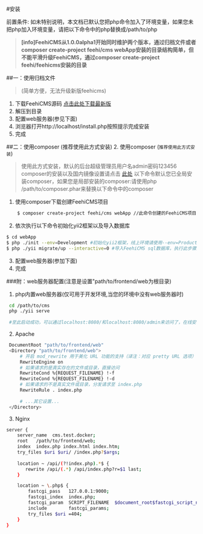 #安装

前置条件: 如未特别说明，本文档已默认您把php命令加入了环境变量，如果您未把php加入环境变量，请把以下命令中的php替换成/path/to/php

>**[info]FeehiCMS从1.0.0alpha1开始同时维护两个版本，通过归档文件或者composer create-project feehi/cms webApp安装的目录结构简单，但不能平滑升级FeehiCMS，通过composer create-project feehi/feehicms安装的目录**


##一：使用归档文件
>(简单方便，无法升级新版feehicms)

1. 下载FeehiCMS源码 [点击此处下载最新版](http://resource-1251086492.cossh.myqcloud.com/Feehi_CMS.zip)
2. 解压到目录 
3. 配置web服务器(参见下面)
4. 浏览器打开http://localhost/install.php按照提示完成安装
5. 完成
    


##二：使用composer (推荐使用此方式安装)
2. 使用composer (`推荐使用此方式安装`)
>使用此方式安装，默认的后台超级管理员用户名admin密码123456
 composer的安装以及国内镜像设置请点击 [此处](http://www.phpcomposer.com/)
 以下命令默认您已全局安装composer，如果您是局部安装的composer:请使用php /path/to/composer.phar来替换以下命令中的composer
1. 使用composer下载创建FeehiCMS项目

```bash
    $ composer create-project feehi/cms webApp //此命令创建的FeehiCMS项目不能平滑升级新版本(目录结构简单,目前主力维护版本)
```

2. 依次执行以下命令初始化yii2框架以及导入数据库
 ```bash
 $ cd webApp
 $ php ./init --env=Development #初始化yii2框架，线上环境请使用--env=Production
 $ php ./yii migrate/up --interactive=0 #导入FeehiCMS sql数据库，执行此步骤之前请先到common/config/main-local.php修改成正确的数据库配置
 ```
3. 配置web服务器(参加下面)
4. 完成

 
###附：web服务器配置(注意是设置"path/to/frontend/web为根目录)
 
 1. php内置web服务器(仅可用于开发环境,当您的环境中没有web服务器时)
 ```bash
  cd /path/to/cms
  php ./yii serve  
  
  #至此启动成功，可以通过localhost:8080/和localhost:8080/admin来访问了，在线安装即访问localhost:8080/install.php
 ```
 
 2. Apache
 ```bash
  DocumentRoot "path/to/frontend/web"
  <Directory "path/to/frontend/web">
      # 开启 mod_rewrite 用于美化 URL 功能的支持（译注：对应 pretty URL 选项）
      RewriteEngine on
      # 如果请求的是真实存在的文件或目录，直接访问
      RewriteCond %{REQUEST_FILENAME} !-f
      RewriteCond %{REQUEST_FILENAME} !-d
      # 如果请求的不是真实文件或目录，分发请求至 index.php
      RewriteRule . index.php
  
      # ...其它设置...
  </Directory>
  ```
  
 3. Nginx
 ```bash
 server {
     server_name  cms.test.docker;
     root   /path/to/frontend/web;
     index  index.php index.html index.htm;
     try_files $uri $uri/ /index.php?$args;
     
     location ~ /api/(?!index.php).*$ {
        rewrite /api/(.*) /api/index.php?r=$1 last;
     }
 
     location ~ \.php$ {
         fastcgi_pass   127.0.0.1:9000;
         fastcgi_index  index.php;
         fastcgi_param  SCRIPT_FILENAME  $document_root$fastcgi_script_name;
         include        fastcgi_params;
         try_files $uri =404;
     }
 }
 ```